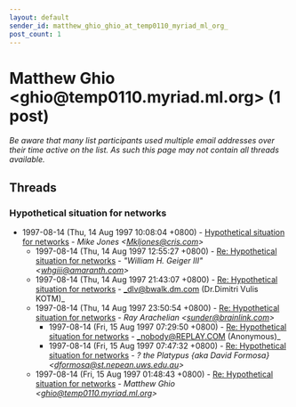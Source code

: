 ```yaml
---
layout: default
sender_id: matthew_ghio_ghio_at_temp0110_myriad_ml_org_
post_count: 1
---
```


# Matthew Ghio <ghio<span>@</span>temp0110.myriad.ml.org> (1 post)

_Be aware that many list participants used multiple email addresses over their time active on the list. As such this page may not contain all threads available._

## Threads

### Hypothetical situation for networks
+ 1997-08-14 (Thu, 14 Aug 1997 10:08:04 +0800) - [Hypothetical situation for networks](/archive/1997/08/f2decd7e9f9968c9855f384d52cad84ef67690ce4566154214a7f0ccb543e40e) - _Mike Jones \<Mkljones@cris.com\>_
  + 1997-08-14 (Thu, 14 Aug 1997 12:55:27 +0800) - [Re: Hypothetical situation for networks](/archive/1997/08/0a034e44e9617df056ce67e999b8fc2669d8deca070fb7da29596dc296d2bb37) - _"William H. Geiger III" \<whgiii@amaranth.com\>_
  + 1997-08-14 (Thu, 14 Aug 1997 21:43:07 +0800) - [Re: Hypothetical situation for networks](/archive/1997/08/eef57a2405650987dc30bfb356672f6a41c8299a362cb89939d3eea8d10a2005) - _dlv@bwalk.dm.com (Dr.Dimitri Vulis KOTM)_
  + 1997-08-14 (Thu, 14 Aug 1997 23:50:54 +0800) - [Re: Hypothetical situation for networks](/archive/1997/08/c9f00705e17582ae02af4ce563543a3449d74a4981c69bf45c22064bf6a03490) - _Ray Arachelian \<sunder@brainlink.com\>_
    + 1997-08-14 (Fri, 15 Aug 1997 07:29:50 +0800) - [Re: Hypothetical situation for networks](/archive/1997/08/a0dd0a7164c789c9e4ddbb66df2f8d237ce069ff5a768aa03f60d3625a5f4067) - _nobody@REPLAY.COM (Anonymous)_
    + 1997-08-14 (Fri, 15 Aug 1997 07:47:32 +0800) - [Re: Hypothetical situation for networks](/archive/1997/08/7da367956ce8a346e2d4bd2c128d7b4dbfdd8b53f2547d2960c9539418ef50ce) - _? the Platypus {aka David Formosa} \<dformosa@st.nepean.uws.edu.au\>_
  + 1997-08-14 (Fri, 15 Aug 1997 01:48:43 +0800) - [Re: Hypothetical situation for networks](/archive/1997/08/eafad03674f655561d842a8ee620973c469b9113adc5e53e2ddc8e0fab646883) - _Matthew Ghio \<ghio@temp0110.myriad.ml.org\>_

